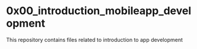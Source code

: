 # 0x00_introduction_mobileapp_development
This repository contains files related  to  introduction  to app development
